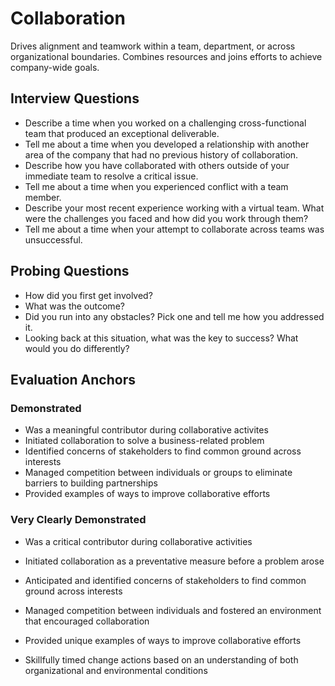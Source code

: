 # Collaboration

Drives alignment and teamwork within a team, department, or across organizational boundaries. 
Combines resources and joins efforts to achieve company-wide goals.

## Interview Questions

- Describe a time when you worked on a challenging cross-functional team that produced an exceptional deliverable.
- Tell me about a time when you developed a relationship with another area of the company that had no previous history of collaboration.
- Describe how you have collaborated with others outside of your immediate team to resolve a critical issue.
- Tell me about a time when you experienced conflict with a team member.
- Describe your most recent experience working with a virtual team. What were the challenges you faced and how did you work through them?
- Tell me about a time when your attempt to collaborate across teams was unsuccessful.

## Probing Questions

- How did you first get involved?
- What was the outcome?
- Did you run into any obstacles? Pick one and tell me how you addressed it.
- Looking back at this situation, what was the key to success? What would you do differently?

## Evaluation Anchors

### Demonstrated
- Was a meaningful contributor during collaborative activites
- Initiated collaboration to solve a business-related problem
- Identified concerns of stakeholders to find common ground across interests
- Managed competition between individuals or groups to eliminate barriers to building partnerships
- Provided examples of ways to improve collaborative efforts

### Very Clearly Demonstrated
- Was a critical contributor during collaborative activities
- Initiated collaboration as a preventative measure before a problem arose
- Anticipated and identified concerns of stakeholders to find common ground across interests
- Managed competition between individuals and fostered an environment that encouraged collaboration
- Provided unique examples of ways to improve collaborative efforts



- Skillfully timed change actions based on an understanding of both organizational and environmental conditions

